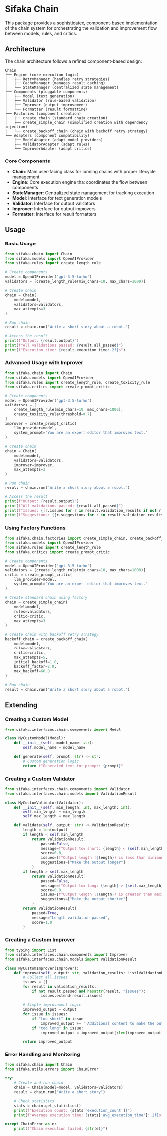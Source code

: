 # Sifaka Chain

This package provides a sophisticated, component-based implementation of the chain system for orchestrating the validation and improvement flow between models, rules, and critics.

## Architecture

The chain architecture follows a refined component-based design:

```
Chain
├── Engine (core execution logic)
│   ├── RetryManager (handles retry strategies)
│   ├── CacheManager (manages result caching)
│   └── StateManager (centralized state management)
├── Components (pluggable components)
│   ├── Model (text generation)
│   ├── Validator (rule-based validation)
│   ├── Improver (output improvement)
│   └── Formatter (result formatting)
├── Factories (component creation)
│   ├── create_chain (standard chain creation)
│   ├── create_simple_chain (simplified creation with dependency injection)
│   └── create_backoff_chain (chain with backoff retry strategy)
└── Adapters (component compatibility)
    ├── ModelAdapter (adapt model providers)
    ├── ValidatorAdapter (adapt rules)
    └── ImproverAdapter (adapt critics)
```

### Core Components

- **Chain**: Main user-facing class for running chains with proper lifecycle management
- **Engine**: Core execution engine that coordinates the flow between components
- **StateManager**: Centralized state management for tracking execution
- **Model**: Interface for text generation models
- **Validator**: Interface for output validators
- **Improver**: Interface for output improvers
- **Formatter**: Interface for result formatters

## Usage

### Basic Usage

```python
from sifaka.chain import Chain
from sifaka.models import OpenAIProvider
from sifaka.rules import create_length_rule

# Create components
model = OpenAIProvider("gpt-3.5-turbo")
validators = [create_length_rule(min_chars=10, max_chars=1000)]

# Create chain
chain = Chain(
    model=model,
    validators=validators,
    max_attempts=3
)

# Run chain
result = chain.run("Write a short story about a robot.")

# Access the result
print(f"Output: {result.output}")
print(f"All validations passed: {result.all_passed}")
print(f"Execution time: {result.execution_time:.2f}s")
```

### Advanced Usage with Improver

```python
from sifaka.chain import Chain
from sifaka.models import OpenAIProvider
from sifaka.rules import create_length_rule, create_toxicity_rule
from sifaka.critics import create_prompt_critic

# Create components
model = OpenAIProvider("gpt-3.5-turbo")
validators = [
    create_length_rule(min_chars=10, max_chars=1000),
    create_toxicity_rule(threshold=0.7)
]
improver = create_prompt_critic(
    llm_provider=model,
    system_prompt="You are an expert editor that improves text."
)

# Create chain
chain = Chain(
    model=model,
    validators=validators,
    improver=improver,
    max_attempts=3
)

# Run chain
result = chain.run("Write a short story about a robot.")

# Access the result
print(f"Output: {result.output}")
print(f"All validations passed: {result.all_passed}")
print(f"Issues: {[r.issues for r in result.validation_results if not r.passed]}")
print(f"Suggestions: {[r.suggestions for r in result.validation_results if not r.passed]}")
```

### Using Factory Functions

```python
from sifaka.chain.factories import create_simple_chain, create_backoff_chain
from sifaka.models import OpenAIProvider
from sifaka.rules import create_length_rule
from sifaka.critics import create_prompt_critic

# Create components
model = OpenAIProvider("gpt-3.5-turbo")
validators = [create_length_rule(min_chars=10, max_chars=1000)]
critic = create_prompt_critic(
    llm_provider=model,
    system_prompt="You are an expert editor that improves text."
)

# Create standard chain using factory
chain = create_simple_chain(
    model=model,
    rules=validators,
    critic=critic,
    max_attempts=3
)

# Create chain with backoff retry strategy
backoff_chain = create_backoff_chain(
    model=model,
    rules=validators,
    critic=critic,
    max_attempts=5,
    initial_backoff=1.0,
    backoff_factor=2.0,
    max_backoff=60.0
)

# Run chain
result = chain.run("Write a short story about a robot.")
```

## Extending

### Creating a Custom Model

```python
from sifaka.interfaces.chain.components import Model

class MyCustomModel(Model):
    def __init__(self, model_name: str):
        self.model_name = model_name

    def generate(self, prompt: str) -> str:
        # Custom generation logic
        return f"Generated text for prompt: {prompt}"
```

### Creating a Custom Validator

```python
from sifaka.interfaces.chain.components import Validator
from sifaka.interfaces.chain.models import ValidationResult

class MyCustomValidator(Validator):
    def __init__(self, min_length: int, max_length: int):
        self.min_length = min_length
        self.max_length = max_length

    def validate(self, output: str) -> ValidationResult:
        length = len(output)
        if length < self.min_length:
            return ValidationResult(
                passed=False,
                message=f"Output too short: {length} < {self.min_length}",
                score=0.0,
                issues=[f"Output length ({length}) is less than minimum ({self.min_length})"],
                suggestions=["Make the output longer"]
            )
        if length > self.max_length:
            return ValidationResult(
                passed=False,
                message=f"Output too long: {length} > {self.max_length}",
                score=0.0,
                issues=[f"Output length ({length}) is greater than maximum ({self.max_length})"],
                suggestions=["Make the output shorter"]
            )
        return ValidationResult(
            passed=True,
            message="Length validation passed",
            score=1.0
        )
```

### Creating a Custom Improver

```python
from typing import List
from sifaka.interfaces.chain.components import Improver
from sifaka.interfaces.chain.models import ValidationResult

class MyCustomImprover(Improver):
    def improve(self, output: str, validation_results: List[ValidationResult]) -> str:
        # Collect all issues
        issues = []
        for result in validation_results:
            if not result.passed and hasattr(result, "issues"):
                issues.extend(result.issues)

        # Simple improvement logic
        improved_output = output
        for issue in issues:
            if "too short" in issue:
                improved_output += " Additional content to make the output longer."
            if "too long" in issue:
                improved_output = improved_output[:len(improved_output)//2] + "..."

        return improved_output
```

### Error Handling and Monitoring

```python
from sifaka.chain import Chain
from sifaka.utils.errors import ChainError

try:
    # Create and run chain
    chain = Chain(model=model, validators=validators)
    result = chain.run("Write a short story")

    # Check statistics
    stats = chain.get_statistics()
    print(f"Execution count: {stats['execution_count']}")
    print(f"Average execution time: {stats['avg_execution_time']:.2f}s")

except ChainError as e:
    print(f"Chain execution failed: {str(e)}")
```

